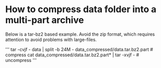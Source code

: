How to compress data folder into a multi-part archive
=====================================================

Below is a tar-bz2 based example. Avoid the zip format, which requires attention to avoid problems with
large-files.

'''
tar -cvjf - data | split -b 24M - data_compressed/data.tar.bz2.part # compress
cat data_compressed/data.tar.bz2.part* | tar -xvjf - # uncompress
'''

